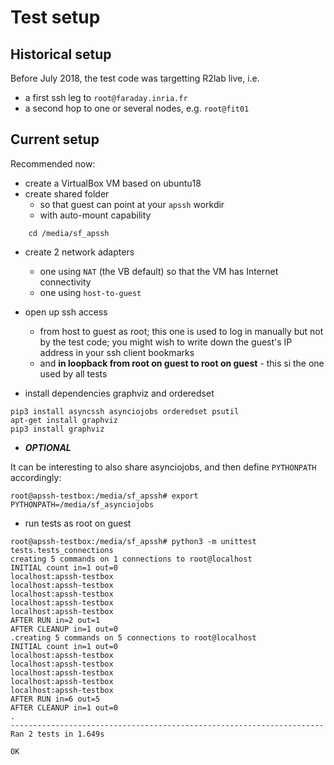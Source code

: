 # Test setup

## Historical setup

Before July 2018, the test code was targetting R2lab live, i.e.
  * a first ssh leg to `root@faraday.inria.fr`
  * a second hop to one or several nodes, e.g. `root@fit01`

## Current setup

Recommended now:

* create a VirtualBox VM based on ubuntu18
* create shared folder
  * so that guest can point at your `apssh` workdir
  * with auto-mount capability

```
    cd /media/sf_apssh
```

* create 2 network adapters
  * one using `NAT` (the VB default) so that the VM has Internet connectivity
  * one using `host-to-guest`

* open up ssh access
  * from host to guest as root; this one is used to log in manually but not by the test code; you might wish to write down the guest's IP address in your ssh client bookmarks
  * and **in loopback from root on guest to root on guest** - this si the one used by all tests

* install dependencies graphviz and orderedset

```
pip3 install asyncssh asynciojobs orderedset psutil
apt-get install graphviz
pip3 install graphviz
```

* ***OPTIONAL***

It can be interesting to also share asynciojobs, and then define `PYTHONPATH` accordingly:

```
root@apssh-testbox:/media/sf_apssh# export PYTHONPATH=/media/sf_asynciojobs
```



* run tests as root on guest

```
root@apssh-testbox:/media/sf_apssh# python3 -m unittest tests.tests_connections
creating 5 commands on 1 connections to root@localhost
INITIAL count in=1 out=0
localhost:apssh-testbox
localhost:apssh-testbox
localhost:apssh-testbox
localhost:apssh-testbox
localhost:apssh-testbox
AFTER RUN in=2 out=1
AFTER CLEANUP in=1 out=0
.creating 5 commands on 5 connections to root@localhost
INITIAL count in=1 out=0
localhost:apssh-testbox
localhost:apssh-testbox
localhost:apssh-testbox
localhost:apssh-testbox
localhost:apssh-testbox
AFTER RUN in=6 out=5
AFTER CLEANUP in=1 out=0
.
----------------------------------------------------------------------
Ran 2 tests in 1.649s

OK
```
